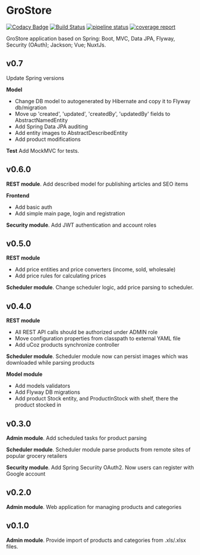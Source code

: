 # GroStore
[![Codacy Badge](https://api.codacy.com/project/badge/Grade/6eb0ff0c92f64ea78e6d53727bda57b9)](https://app.codacy.com/app/sergeymitrichev/grostore?utm_source=github.com&utm_medium=referral&utm_content=sergeymitrichev/grostore&utm_campaign=Badge_Grade_Settings)
[![Build Status](https://travis-ci.org/sergeymitrichev/grostore.svg?branch=master)](https://travis-ci.org/sergeymitrichev/grostore)
[![pipeline status](https://gitlab.com/sergeymitrichev/grostore/badges/master/pipeline.svg)](https://gitlab.com/sergeymitrichev/grostore/commits/master)
[![coverage report](https://gitlab.com/sergeymitrichev/grostore/badges/master/coverage.svg)](https://gitlab.com/sergeymitrichev/grostore/commits/master)

GroStore application based on Spring: Boot, MVC, Data JPA, Flyway, Security (OAuth); Jackson; Vue; NuxtJs.

## v0.7
Update Spring versions

**Model** 
* Change DB model to autogenerated by Hibernate and copy it to Flyway db/migration
* Move up 'created', 'updated', 'createdBy', 'updatedBy' fields to AbstractNamedEntity
* Add Spring Data JPA auditing
* Add entity images to AbstractDescribedEntity 
* Add product modifications

**Test**
Add MockMVC for tests.

## v0.6.0
**REST module**. Add described model for publishing articles and SEO items

**Frontend**
* Add basic auth
* Add simple main page, login and registration

**Security module**. Add JWT authentication and account roles

## v0.5.0
**REST module**
* Add price entities and price converters (income, sold, wholesale)
* Add price rules for calculating prices

**Scheduler module**. Change scheduler logic, add price parsing to scheduler. 

## v0.4.0
**REST module**
* All REST API calls should be authorized under ADMIN role
* Move configuration properties from classpath to external YAML file
* Add uCoz products synchronize controller

**Scheduler module**. Scheduler module now can persist images which was downloaded while parsing products

**Model module** 
* Add models validators
* Add Flyway DB migrations  
* Add product Stock entity, and ProductInStock with shelf, there the product stocked in

## v0.3.0
**Admin module**. Add scheduled tasks for product parsing

**Scheduler module**. Scheduler module parse products from remote sites of popular grocery retailers

**Security module**. Add Spring Securiity OAuth2. Now users can register with Google account

## v0.2.0
**Admin module**. Web application for managing products and categories

## v0.1.0
**Admin module**. Provide import of products and categories from .xls/.xlsx files.